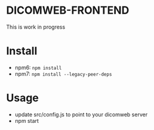 # DICOMWEB-FRONTEND

This is work in progress

# Install

* npm6: ```npm install```
* npm7: ```npm install --legacy-peer-deps```

# Usage

* update src/config.js to point to your dicomweb server
* npm start
